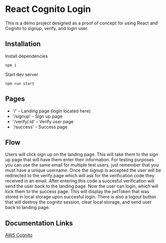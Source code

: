 # React Cognito Login
This is a demo project designed as a proof of concept for using React and Cognito to signup, verify, and login user.

## Installation
Install dependencies
```
npm i
```
Start dev server
```
npm run start
```

## Pages
- '/' - Landing page (login located here)
- '/signup' - Sign up page
- '/verify/:id' - Verify user page
- '/success' - Success page

## Flow
Users will click sign up on the landing page. This will take them to the sign up page that will have them enter their information. For testing purposes you can use the same email for multiple test users, just remember that you must have a unique username. Once the signup is accepted the user will be redirected to the verify page which will ask for the verification code they received in an email. After entering this code a succesful verification will send the user back to the landing page. Now the user can login, which will kick them to the success page. This will display the jwtToken that was stored in local storage upon succesful login. There is also a logout button that will destroy the cognito session, clear local storage, and send user back to landing page.

## Documentation Links
[AWS Cognito](https://docs.amplify.aws/lib/auth/start/q/platform/js#re-use-existing-authentication-resource)
